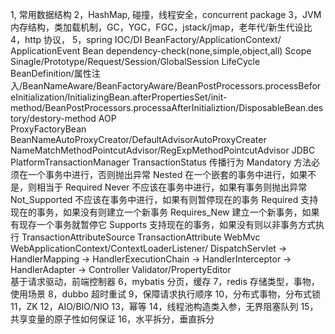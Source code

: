 1, 常用数据结构
2，HashMap, 碰撞，线程安全，concurrent package
3，JVM内存结构，类加载机制，GC，YGC，FGC，jstack/jmap，老年代/新生代设比
4，http 协议，
5，spring 
	IOC/DI
	BeanFactory/ApplicationContext/
	ApplicationEvent
	Bean dependency-check(none,simple,object,all)
	Scope
	 Sinagle/Prototype/Request/Session/GlobalSession
	LifeCycle
	 BeanDefinition/属性注入/BeanNameAware/BeanFactoryAware/BeanPostProcessors.processBeforeInitialization/InitializingBean.afterPropertiesSet/init-method/BeanPostProcessors.processaAfterInitializtion/DisposableBean.destory/destory-method
	AOP  
	 ProxyFactoryBean
	 BeanNameAutoProxyCreator/DefaultAdvisorAutoProxyCreater
	 NameMatchMethodPointcutAdvisor/RegExpMethodPointcutAdvisor 
	JDBC 
	 PlatformTransactionManager 
	 TransactionStatus 
  	 传播行为
	   Mandatory 方法必须在一个事务中进行，否则抛出异常 
	   Nested 在一个嵌套的事务中进行，如果不是，则相当于 Required
   	   Never 不应该在事务中进行，如果有事务则抛出异常
	   Not_Supported 不应该在事务中进行，如果有则暂停现在的事务
	   Required 支持现在的事务，如果没有则建立一个新事务
 	   Requires_New 建立一个新事务，如果有现存一个事务就暂停它
	   Supports 支持现在的事务，如果没有则以非事务方式执行
	  TransactionAttributeSource
  	  TransactionAttribute 
     	WebMvc
	 WebApplicationContext/ContextLoaderListener/
  	 DispatchServlet -> HandlerMapping -> HandlerExecutionChain -> HandlerInterceptor -> HandlerAdapter -> Controller 
	 Validator/PropertyEditor  
	基于请求驱动，前端控制器
6，mybatis 分页，缓存 
7，redis 存储类型，事物，使用场景
8，dubbo 超时重试
9，保障请求执行顺序
10，分布式事物，分布式锁
11，ZK
12，AIO/BIO/NIO 
13，幂等
14，线程池构造类入参，无界阻塞队列
15，共享变量的原子性如何保证
16，水平拆分，垂直拆分

